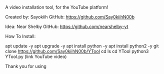  A video installation tool, for the YouTube platform!

Created by: Sayokiih
GitHub: https://github.com/Say0kiihN00b

Idea: Near Shelby 
GitHub: https://github.com/nearshelby-yt 

How To Install:

apt update -y 
apt upgrade -y
apt install python -y
apt install python2 -y
git clone https://github.com/Say0kiihN00b/YTool
cd
ls
cd YTool
python3 YTool.py
(link YouTube video)

Thank you for using

